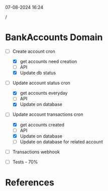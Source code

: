 07-08-2024 16:24

/

# BankAccounts Domain

- [ ] Create account cron
	- [x] get accounts need creation
	- [ ] API
	- [x] Update db status

- [ ] Update account status cron
	- [x] get accounts everyday
	- [ ] API
	- [x] Update on database

- [ ] Update account transactions cron
	- [x] get accounts created
	- [ ] API
	- [x] Update on database
	- [ ] Update on database for related account

- [ ] Transactions webhook

- [ ] Tests - 70%

# References
